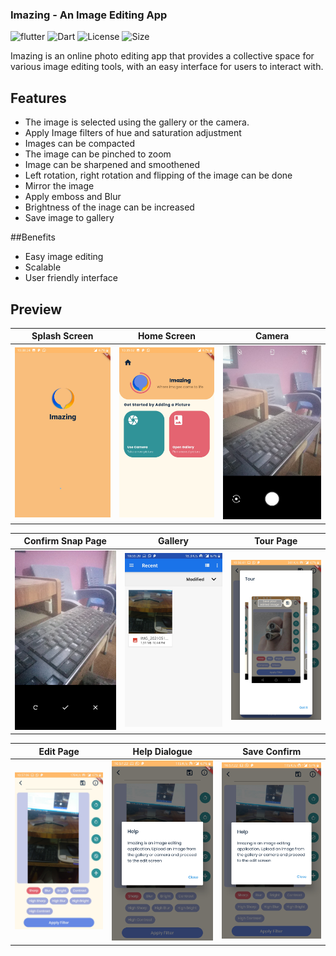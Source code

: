 ### Imazing - An Image Editing App

![flutter](https://img.shields.io/badge/Flutter-Framework-green?logo=flutter)
![Dart](https://img.shields.io/badge/Dart-Language-blue?logo=dart)
![License](https://img.shields.io/github/license/ShamsArfeen/New-Imazing-Frontend)
![Size](https://img.shields.io/github/repo-size/ShamsArfeen/New-Imazing-Frontend?color=green)

Imazing is an online photo editing app that provides a collective space for various image editing tools, with an easy interface for users to interact with.

## Features
- The image is selected using the gallery or the camera.
- Apply Image filters of hue and saturation adjustment
- Images can be compacted
- The image can be pinched to zoom
- Image can be sharpened and smoothened
- Left rotation, right rotation and flipping of the image can be done
- Mirror the image
- Apply emboss and Blur
- Brightness of the inage can be increased
- Save image to gallery

##Benefits
- Easy image editing
- Scalable
- User friendly interface

## Preview


  Splash Screen              |   Home Screen | Camera
:-------------------------:|:-------------------------:|:---------------------:
![](http://github.com/ShamsArfeen/New-Imazing-Frontend/blob/master/screenshots/screenshot1.jpg?raw=true)|![](http://github.com/ShamsArfeen/New-Imazing-Frontend/blob/master/screenshots/screenshot2.jpg?raw=true)|![](http://github.com/ShamsArfeen/New-Imazing-Frontend/blob/master/screenshots/screenshot3.jpg?raw=true)


  Confirm Snap Page              |   Gallery | Tour Page
:-------------------------:|:-------------------------:|:---------------------:
![](http://github.com/ShamsArfeen/New-Imazing-Frontend/blob/master/screenshots/screenshot4.jpg?raw=true)|![](http://github.com/ShamsArfeen/New-Imazing-Frontend/blob/master/screenshots/screenshot5.jpg?raw=true)|![](http://github.com/ShamsArfeen/New-Imazing-Frontend/blob/master/screenshots/screenshot6.jpg?raw=true)


  Edit Page             |   Help Dialogue | Save Confirm
:-------------------------:|:-------------------------:|:---------------------:
![](http://github.com/ShamsArfeen/New-Imazing-Frontend/blob/master/screenshots/screenshot7.jpg?raw=true)|![](http://github.com/ShamsArfeen/New-Imazing-Frontend/blob/master/screenshots/screenshot8.jpg?raw=true)|![](http://github.com/ShamsArfeen/New-Imazing-Frontend/blob/master/screenshots/screenshot8.jpg?raw=true)

